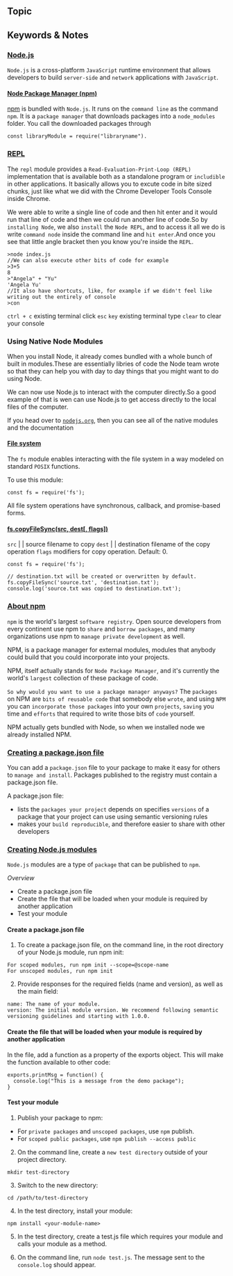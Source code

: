 ## Topic

## Keywords & Notes

### [Node.js](https://developer.mozilla.org/en-US/docs/Glossary/Node.js?retiredLocale=hu)
`Node.js` is a cross-platform `JavaScript` runtime environment that allows developers to build `server-side` and `network` applications with `JavaScript`.

#### [Node Package Manager (npm)](https://developer.mozilla.org/en-US/docs/Glossary/Node.js?retiredLocale=hu#node_package_manager_npm)
[npm](https://www.npmjs.com/) is bundled with `Node.js`. It runs on the `command line` as the command `npm`. It is a `package manager` that downloads packages into a `node_modules` folder. You call the downloaded packages through 

```
const libraryModule = require("libraryname").
```
### [REPL](https://nodejs.org/api/repl.html#repl_repl)
The `repl` module provides a `Read-Evaluation-Print-Loop (REPL)` implementation that is available both as a standalone program or `includible` in other applications. It basically allows you to excute code in bite sized chunks, just like what we did with the Chrome Developer Tools Console inside Chrome.

We were able to write a single line of code and then hit enter and it would run that line of code and then we could run another line of code.So by `installing Node`, we also `install` the `Node REPL`, and to access it all we do is write `command
node` inside the command line and `hit enter`.And once you see that little angle bracket then you know you're inside the `REPL`.
```
>node index.js
//We can also execute other bits of code for example
>3+5
8
>"Angela" + "Yu"
'Angela Yu'
//It also have shortcuts, like, for example if we didn't feel like writing out the entirely of console
>con
```
`ctrl + c` existing terminal
click `esc` `key` existing terminal
type `clear` to clear your console  

### Using Native Node Modules
When you install Node, it already comes bundled with a whole bunch of built in modules.These are essentially libries of code the Node team wrote so that they can help you with day to day things that you might want to do using Node.

We can now use Node.js to interact with the computer directly.So a good example of that is wen can use Node.js to get access directly to the local files of the computer.

If you head over to [`nodejs.org`](https://nodejs.org/dist/latest-v14.x/docs/api/), then you can see all of  the native modules and the documentation

#### [File system](https://nodejs.org/dist/latest-v14.x/docs/api/fs.html#fs_file_system)

The `fs` module enables interacting with the file system in a way modeled on standard `POSIX` functions.

To use this module:
```
const fs = require('fs');
```
All file system operations have synchronous, callback, and promise-based forms.

#### [fs.copyFileSync(src, dest[, flags])](https://nodejs.org/docs/latest-v10.x/api/fs.html#fs_file_system)

`src` <string> | <Buffer> | <URL> source filename to copy
`dest` <string> | <Buffer> | <URL> destination filename of the copy operation
`flags` <number> modifiers for copy operation. Default: 0.

```
const fs = require('fs');

// destination.txt will be created or overwritten by default.
fs.copyFileSync('source.txt', 'destination.txt');
console.log('source.txt was copied to destination.txt');
```

### [About npm](https://docs.npmjs.com/about-npm)
`npm` is the world's largest `software registry`. Open source developers from every continent use npm to `share` and `borrow packages`, and many organizations use npm to `manage private development` as well.

NPM, is a package manager for external modules, modules that anybody could build that you could incorporate into your projects.

NPM, itself actually stands for `Node Package Manager`, and it's currently the world's `largest` collection of these package of code.

`So why would you want to use a package manager anyways?`
The `packages` on NPM are `bits of reusable code` that somebody else `wrote`, and using `NPM` you can `incorporate those packages` into your own `projects`, `saving` you time and `efforts` that required to write those bits of `code` yourself.

NPM actually gets bundled with Node, so when we installed node we already installed NPM.

### [Creating a package.json file](https://docs.npmjs.com/creating-a-package-json-file)

You can add a `package.json` file to your package to make it easy for others to `manage and install`. Packages published to the registry must contain a package.json file.

A package.json file:

* lists the `packages your project` depends on
specifies `versions` of a package that your project can use using semantic versioning rules
* makes your `build reproducible`, and therefore easier to share with other developers

### [Creating Node.js modules](https://docs.npmjs.com/creating-node-js-modules)
`Node.js` modules are a type of `package` that can be published to `npm`.

*Overview*
* Create a package.json file
* Create the file that will be loaded when your module is required by another application
* Test your module

#### Create a package.json file
1. To create a package.json file, on the command line, in the root directory of your Node.js module, run npm init:
```
For scoped modules, run npm init --scope=@scope-name
For unscoped modules, run npm init
```
2. Provide responses for the required fields (name and version), as well as the main field:
```
name: The name of your module.
version: The initial module version. We recommend following semantic versioning guidelines and starting with 1.0.0.
```


#### Create the file that will be loaded when your module is required by another application
In the file, add a function as a property of the exports object. This will make the function available to other code:
```
exports.printMsg = function() {
  console.log("This is a message from the demo package");
}
```

#### Test your module
1. Publish your package to npm:

* For `private packages` and `unscoped packages`, use `npm` publish.
* For `scoped public packages`, use `npm publish --access public`

2. On the command line, create a `new test directory` outside of your project directory.
```
mkdir test-directory
```
3. Switch to the new directory:
```
cd /path/to/test-directory
```
4. In the test directory, install your module:
```
npm install <your-module-name>
```
5. In the test directory, create a test.js file which requires your module and calls your module as a method.

6. On the command line, run `node test.js`. The message sent to the `console.log` should appear.